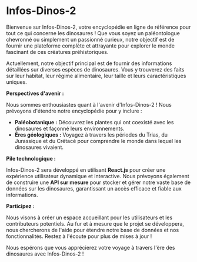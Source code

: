 # Infos-Dinos-2

Bienvenue sur Infos-Dinos-2, votre encyclopédie en ligne de référence pour tout ce qui concerne les dinosaures ! Que vous soyez un paléontologue chevronné ou simplement un passionné curieux, notre objectif est de fournir une plateforme complète et attrayante pour explorer le monde fascinant de ces créatures préhistoriques.

Actuellement, notre objectif principal est de fournir des informations détaillées sur diverses espèces de dinosaures. Vous y trouverez des faits sur leur habitat, leur régime alimentaire, leur taille et leurs caractéristiques uniques.

**Perspectives d'avenir :**

Nous sommes enthousiastes quant à l'avenir d'Infos-Dinos-2 ! Nous prévoyons d'étendre notre encyclopédie pour y inclure :

*   **Paléobotanique :** Découvrez les plantes qui ont coexisté avec les dinosaures et façonné leurs environnements.
*   **Ères géologiques :** Voyagez à travers les périodes du Trias, du Jurassique et du Crétacé pour comprendre le monde dans lequel les dinosaures vivaient.

**Pile technologique :**

Infos-Dinos-2 sera développé en utilisant **React.js** pour créer une expérience utilisateur dynamique et interactive. Nous prévoyons également de construire une **API sur mesure** pour stocker et gérer notre vaste base de données sur les dinosaures, garantissant un accès efficace et fiable aux informations.

**Participez :**

Nous visons à créer un espace accueillant pour les utilisateurs et les contributeurs potentiels. Au fur et à mesure que le projet se développera, nous chercherons de l'aide pour étendre notre base de données et nos fonctionnalités. Restez à l'écoute pour plus de mises à jour !

Nous espérons que vous apprécierez votre voyage à travers l'ère des dinosaures avec Infos-Dinos-2 !